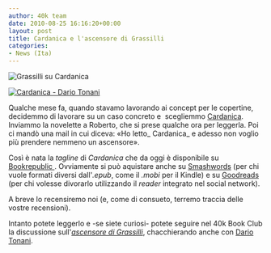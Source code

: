 ```yaml
---
author: 40k team
date: 2010-08-25 16:16:20+00:00
layout: post
title: Cardanica e l'ascensore di Grassilli
categories:
- News (Ita)
---
```








![Grassilli su Cardanica](http://www.40kbooks.com/wp-content/uploads/grassilli2.jpg)


[![Cardanica - Dario Tonani](http://www.40kbooks.com/wp-content/uploads/cardanica_it_t.jpg)](http://www.40kbooks.com/?page_id=133&category=14&product_id=1)




Qualche mese fa, quando stavamo lavorando ai concept per le copertine, decidemmo di lavorare su un caso concreto e  scegliemmo [Cardanica](../?page_id=133&category=14&product_id=1).
Inviammo la novelette a Roberto, che si prese qualche ora per leggerla. Poi ci mandò una mail in cui diceva: «Ho letto_ Cardanica_ e adesso non voglio più prendere nemmeno un ascensore».

Così è nata la _tagline_ di _Cardanica_ che da oggi è disponibile su [Bookrepublic ](http://www.bookrepublic.it/book/9788865860083-cardanica/).
Ovviamente si può aquistare anche su [Smashwords](https://www.smashwords.com/books/view/22492) (per chi vuole formati diversi dall'_.epub_, come il _.mobi_ per il Kindle) e su [Goodreads](http://www.goodreads.com/book/show/9034237-cardanica) (per chi volesse divorarlo utilizzando il _reader_ integrato nel social network).

A breve lo recensiremo noi (e, come di consueto, terremo traccia delle vostre recensioni).

Intanto potete leggerlo e -se siete curiosi- potete seguire nel 40k Book Club la discussione sull'[_ascensore di Grassilli_](http://www.goodreads.com/topic/show/392774-ita-cardanica-e-l-ascensore-di-grassilli?comment_id=20279222), chacchierando anche con [Dario Tonani](http://www.40kbooks.com/?p=34).
